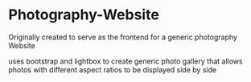 # Photography-Website

Originally created to serve as the frontend for a generic photography Website

uses bootstrap and lightbox to create generic photo gallery that allows photos
with different aspect ratios to be displayed side by side

